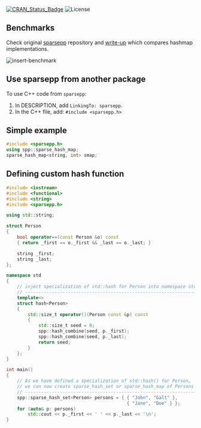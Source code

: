 [![CRAN_Status_Badge](http://www.r-pkg.org/badges/version/sparsepp)](https://cran.r-project.org/package=sparsepp)
![License](https://img.shields.io/badge/License-BSD%203--Clause-blue.svg)

## Benchmarks

Check original [sparsepp](https://github.com/greg7mdp/sparsepp) repository and [write-up](https://github.com/greg7mdp/sparsepp/blob/master/bench.md) which compares hashmap implementations.

![insert-benchmark](https://raw.githubusercontent.com/greg7mdp2/img/master/sparsepp/insert_large_0.PNG)

## Use sparsepp from another package
To use C++ code from `sparsepp`:

1. In DESCRIPTION, add `LinkingTo: sparsepp`.
1. In the C++ file, add:
  `#include <sparsepp.h>`

## Simple example

```c++
#include <sparsepp.h>
using spp::sparse_hash_map;
sparse_hash_map<string, int> smap;
```
## Defining custom hash function

```c++
#include <iostream>
#include <functional>
#include <string>
#include <sparsepp.h>

using std::string;

struct Person 
{
    bool operator==(const Person &o) const 
    { return _first == o._first && _last == o._last; }

    string _first;
    string _last;
};

namespace std
{
    // inject specialization of std::hash for Person into namespace std
    // ----------------------------------------------------------------
    template<> 
    struct hash<Person>
    {
        std::size_t operator()(Person const &p) const
        {
            std::size_t seed = 0;
            spp::hash_combine(seed, p._first);
            spp::hash_combine(seed, p._last);
            return seed;
        }
    };
}

int main()
{
    // As we have defined a specialization of std::hash() for Person, 
    // we can now create sparse_hash_set or sparse_hash_map of Persons
    // ----------------------------------------------------------------
    spp::sparse_hash_set<Person> persons = { { "John", "Galt" }, 
                                             { "Jane", "Doe" } };
    for (auto& p: persons)
        std::cout << p._first << ' ' << p._last << '\n';
}
```
